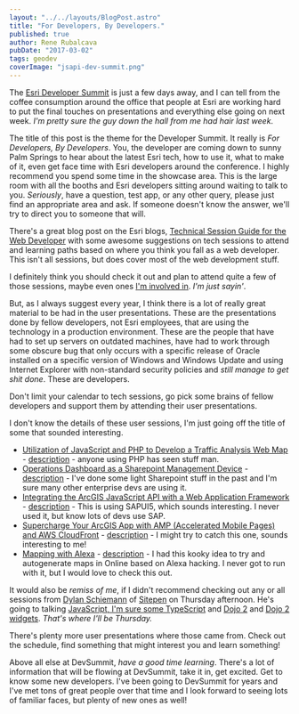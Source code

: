 ```yaml
---
layout: "../../layouts/BlogPost.astro"
title: "For Developers, By Developers."
published: true
author: Rene Rubalcava
pubDate: "2017-03-02"
tags: geodev
coverImage: "jsapi-dev-summit.png"
---
```


The [Esri Developer Summit](http://www.esri.com/events/devsummit) is just a few days away, and I can tell from the coffee consumption around the office that people at Esri are working hard to put the final touches on presentations and everything else going on next week. _I'm pretty sure the guy down the hall from me had hair last week_.

The title of this post is the theme for the Developer Summit. It really is _For Developers, By Developers_. You, the developer are coming down to sunny Palm Springs to hear about the latest Esri tech, how to use it, what to make of it, even get face time with Esri developers around the conference. I highly recommend you spend some time in the showcase area. This is the large room with all the booths and Esri developers sitting around waiting to talk to you. _Seriously_, have a question, test app, or any other query, please just find an appropriate area and ask. If someone doesn't know the answer, we'll try to direct you to someone that will.

There's a great blog post on the Esri blogs, [Technical Session Guide for the Web Developer](https://blogs.esri.com/esri/arcgis/2017/02/27/devsummit-technical-session-guide-for-the-web-developer/) with some awesome suggestions on tech sessions to attend and learning paths based on where you think you fall as a web developer. This isn't all sessions, but does cover most of the web development stuff.

I definitely think you should check it out and plan to attend quite a few of those sessions, maybe even ones [I'm involved in](https://devsummitps17.schedule.esri.com/speakers/868090426). _I'm just sayin'_.

But, as I always suggest every year, I think there is a lot of really great material to be had in the user presentations. These are the presentations done by fellow developers, not Esri employees, that are using the technology in a production environment. These are the people that have had to set up servers on outdated machines, have had to work through some obscure bug that only occurs with a specific release of Oracle installed on a specific version of Windows and Windows Update and using Internet Explorer with non-standard security policies and _still manage to get shit done_. These are developers.

Don't limit your calendar to tech sessions, go pick some brains of fellow developers and support them by attending their user presentations.

I don't know the details of these user sessions, I'm just going off the title of some that sounded interesting.

- [Utilization of JavaScript and PHP to Develop a Traffic Analysis Web Map](https://devsummitps17.schedule.esri.com/session-catalog/319363870) - [description](https://geonet.esri.com/docs/DOC-9391-utilization-of-javascript-and-php-to-develop-a-traffic-analyst-web-map) - anyone using PHP has seen stuff man.
- [Operations Dashboard as a Sharepoint Management Device](https://devsummitps17.schedule.esri.com/session-catalog/1813003229) - [description](https://geonet.esri.com/docs/DOC-9276-operations-dashboard-as-a-sharepoint-management-device) - I've done some light Sharepoint stuff in the past and I'm sure many other enterprise devs are using it.
- [Integrating the ArcGIS JavaScript API with a Web Application Framework](https://devsummitps17.schedule.esri.com/session-catalog/1832367808) - [description](https://geonet.esri.com/docs/DOC-9365-integrating-the-arcgis-javascript-api-with-a-web-application-framework) - This is using SAPUI5, which sounds interesting. I never used it, but know lots of devs use SAP.
- [Supercharge Your ArcGIS App with AMP (Accelerated Mobile Pages) and AWS CloudFront](https://devsummitps17.schedule.esri.com/session-catalog/888599214) - [description](https://geonet.esri.com/docs/DOC-9239-supercharge-your-arcgis-app-with-amp-accelerated-mobile-pages-and-aws-cloudfront) - I might try to catch this one, sounds interesting to me!
- [Mapping with Alexa](https://devsummitps17.schedule.esri.com/session-catalog/2065336977) - [description](https://geonet.esri.com/docs/DOC-9186-mapping-with-alexa) - I had this kooky idea to try and autogenerate maps in Online based on Alexa hacking. I never got to run with it, but I would love to check this out.

It would also be _remiss of me_, if I didn't recommend checking out any or all sessions from [Dylan Schiemann](https://devsummitps17.schedule.esri.com/speakers/745356973) of [Sitepen](https://www.sitepen.com/) on Thursday afternoon. He's going to talking [JavaScript, I'm sure some TypeScript](https://geonet.esri.com/docs/DOC-9299-2017-state-of-javascript-architecture) and [Dojo 2](https://geonet.esri.com/docs/DOC-9073-introduction-to-dojo-2) and [Dojo 2 widgets](https://geonet.esri.com/docs/DOC-9076-dojo-2-widgets). _That's where I'll be Thursday._

There's plenty more user presentations where those came from. Check out the schedule, find something that might interest you and learn something!

Above all else at DevSummit, _have a good time learning_. There's a lot of information that will be flowing at DevSummit, take it in, get excited. Get to know some new developers. I've been going to DevSummit for years and I've met tons of great people over that time and I look forward to seeing lots of familiar faces, but plenty of new ones as well!
